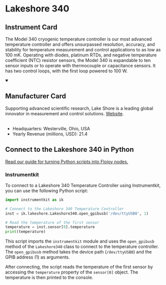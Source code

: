 
# Lakeshore 340

## Instrument Card

The Model 340 cryogenic temperature controller is our most advanced temperature controller and offers unsurpassed resolution, accuracy, and stability for temperature measurement and control applications to as low as 100 mK. Operating with diodes, platinum RTDs, and negative temperature coefficient (NTC) resistor sensors, the Model 340 is expandable to ten sensor inputs or to operate with thermocouple or capacitance sensors. It has two control loops, with the first loop powered to 100 W.

<details open>
<summary><h2>Manufacturer Card</h2></summary>
Supporting advanced scientific research, Lake Shore is a leading global innovator in measurement and control solutions. <a href=https://www.lakeshore.com/home>Website</a>.
<br><br>
<ul>
  <li>Headquarters: Westerville, Ohio, USA</li>
  <li>Yearly Revenue (millions, USD): 21.4</li>
</ul>
</details>

## Connect to the Lakeshore 340 in Python

[Read our guide for turning Python scripts into Flojoy nodes.](https://docs.flojoy.ai/custom-nodes/creating-custom-node/)


### Instrumentkit

To connect to a Lakeshore 340 Temperature Controller using Instrumentkit, you can use the following Python script:

```python
import instrumentkit as ik

# Connect to the Lakeshore 340 Temperature Controller
inst = ik.lakeshore.Lakeshore340.open_gpibusb('/dev/ttyUSB0', 1)

# Read the temperature of the first sensor
temperature = inst.sensor[0].temperature
print(temperature)
```

This script imports the `instrumentkit` module and uses the `open_gpibusb` method of the `Lakeshore340` class to connect to the temperature controller. The `open_gpibusb` method takes the device path (`/dev/ttyUSB0`) and the GPIB address (1) as arguments.

After connecting, the script reads the temperature of the first sensor by accessing the `temperature` property of the `sensor[0]` object. The temperature is then printed to the console.

